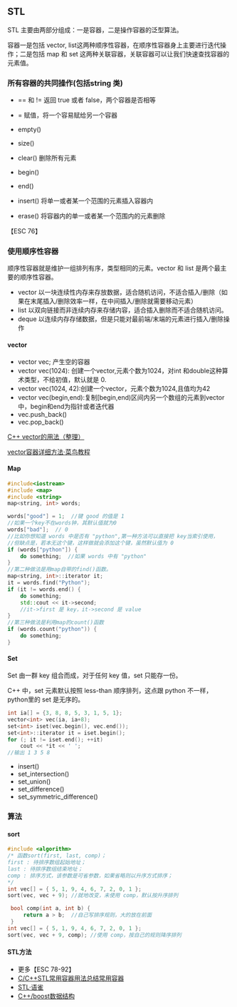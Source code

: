 ## STL

STL 主要由两部分组成：一是容器，二是操作容器的泛型算法。

容器一是包括 vector, list这两种顺序性容器，在顺序性容器身上主要进行迭代操作；二是包括 map 和 set 这两种关联容器，关联容器可以让我们快速查找容器的元素值。

### 所有容器的共同操作(包括string 类)

- == 和 != 返回 true 或者 false，两个容器是否相等

- = 赋值，将一个容易赋给另一个容器
- empty()
- size()
- clear() 删除所有元素
- begin() 
- end()
- insert() 将单一或者某一个范围的元素插入容器内
- erase() 将容器内的单一或者某一个范围内的元素删除

【ESC 76】

### 使用顺序性容器

顺序性容器就是维护一组排列有序，类型相同的元素。vector 和 list 是两个最主要的顺序性容器。

- vector 以一块连续性内存来存放数据，适合随机访问，不适合插入/删除（如果在末尾插入/删除效率一样，在中间插入/删除就需要移动元素）
- list 以双向链接而非连续内存来存储内容，适合插入删除而不适合随机访问。
- deque 以连续内存存储数据，但是只能对最前端/末端的元素进行插入/删除操作

#### vector

- vector<int> vec;  产生空的容器
- vector<int> vec(1024): 创建一个vector,元素个数为1024，对int 和double这种算术类型，不给初值，默认就是 0.
- vector<int> vec(1024, 42):创建一个vector，元素个数为1024,且值均为42
- vector<int> vec(begin,end):复制[begin,end)区间内另一个数组的元素到vector中，begin和end为指针或者迭代器
- vec.push_back()
- vec.pop_back()

[C++ vector的用法（整理）](https://blog.csdn.net/wkq0825/article/details/82255984)

[vector容器详细方法·菜鸟教程](https://www.runoob.com/w3cnote/cpp-vector-container-analysis.html)

#### Map

```C++
#include<iostream>
#include <map>
#include <string>
map<string, int> words;

words["good"] = 1;  //键 good 的值是 1
//如果一个key不在words钟，其默认值就为0
words["bad"];  // 0
//比如你想知道 words 中是否有 "python",第一种方法可以直接把 key当索引使用，
//但缺点是，若本无这个键，这样做就会添加这个键，虽然默认值为 0
if (words["python"]) {
    do something;  //如果 words 中有 "python"
}
//第二种做法是用map自带的find()函数。
map<string, int>::iterator it;
it = words.find("Python");
if (it != words.end() {
    do something;
    std::cout << it->second;
    //it->first 是 key，it->second 是 value
}
//第三种做法是利用map的count()函数
if (words.count("python")) {
    do something;
}
```

#### Set

Set 由一群 key 组合而成，对于任何 key 值，set 只能存一份。

C++ 中，set 元素默认按照 less-than 顺序排列，这点跟 python 不一样，python里的 set 是无序的。
```C++
int ia[] = {3, 8, 8, 5, 3, 1, 5, 1};
vector<int> vec(ia, ia+8);
set<int> iset(vec.begin(), vec.end());
set<int>::iterator it = iset.begin();
for (; it != iset.end(); ++it)
    cout << *it << ' ';
//输出 1 3 5 8
```

- insert()
- set_intersection()
- set_union()
- set_difference()
- set_symmetric_difference()

### 算法

#### sort

```C++
#include <algorithm>
/* 函数sort(first, last, comp)；
first : 待排序数组起始地址；
last : 待排序数组结束地址；
comp : 排序方式，该参数是可省参数，如果省略则以升序方式排序；
*/
int vec[] = { 5, 1, 9, 4, 6, 7, 2, 0, 1 };
sort(vec, vec + 9); //就地改变，未使用 comp，默认按升序排列 
```

```C++
 bool comp(int a, int b) {
     return a > b;  //自己写排序规则，大的放在前面
 }
int vec[] = { 5, 1, 9, 4, 6, 7, 2, 0, 1 };
sort(vec, vec + 9, comp); //使用 comp，按自己的规则降序排列
```

#### STL方法

- 更多【ESC 78-92】
- [C/C++STL常用容器用法总结常用容器](https://blog.csdn.net/weixin_41162823/article/details/79759081)
- [STL·语雀](https://www.yuque.com/huihut/interview/stl_document)
- [C++/boost数据结构](https://zhuanlan.zhihu.com/p/73000084)

